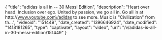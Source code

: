 {
    "title": "adidas is all in -- 30 Messi Edition",
    "description": "Heart over head. Inclusion over ego. United by passion, we go all in. Go all in at http:\/\/www.youtube.com\/adidas to see more. Music is \"Civilization\" from th...",
    "videoid": "151449",
    "date_created": "1396646924",
    "date_modified": "1418181265",
    "type": "captivate",
    "layout": "video",
    "url": "\/v\/adidas-is-all-in-30-messi-edition\/151449"
}